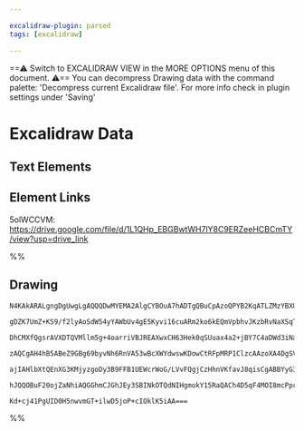 ```yaml
---

excalidraw-plugin: parsed
tags: [excalidraw]

---
```

==⚠  Switch to EXCALIDRAW VIEW in the MORE OPTIONS menu of this document. ⚠== You can decompress Drawing data with the command palette: 'Decompress current Excalidraw file'. For more info check in plugin settings under 'Saving'



# Excalidraw Data

## Text Elements
## Element Links
5olWCCVM: https://drive.google.com/file/d/1L1QHp_EBGBwtWH7lY8C9ERZeeHCBCmTY/view?usp=drive_link

%%
## Drawing
```compressed-json
N4KAkARALgngDgUwgLgAQQQDwMYEMA2AlgCYBOuA7hADTgQBuCpAzoQPYB2KqATLZMzYBXUtiRoIACyhQ4zZAHoFAc0JRJQgEYA6bGwC2CgF7N6hbEcK4OCtptbErHALRY8RMpWdx8Q1TdIEfARcZgRmBShcZQUebQAObQBmGjoghH0EDihmbgBtcDBQMBKIEm4IAFY2fAB1AGF6gDUAWVSSyFhECozNBGJiXE1g9tLMbmcAdgAGSe0eSv5SmAnJ

gDZK7UmZ+KS9/f2lyAoSdW54yYAWbUv4gE5Kyvi16cuARm2ko6kEQmVpbhvJKzbRvNaXSqTXYXSrTHh8QqQazKEZoabfZhQUhsADWCHqNTYpAqAGI3ghyeTRpBNLhsDjlNihBxiAT8ESKljrMw4LhAtlqRAAGaEfD4ADKsFR6EEHkFmOxeNqp0k3ARHQgCtxCElMGlmpq5W+TP+HHCuTQb2+bF52DUK0t03RiIgjOEcAAksQLag8gBdb5C8iZL3c

DhCMXfQgsrAVXDTQVMllm5g+4oarriVBJREAXwxCH63Hek0qSUuax4a2+jBY7C4aDWd3iNaYrE4ADlOGJATw7pM7tNwS2XYRmAARdJQItoIUEMLfTTCFkAUWCmWyPv93yEcEG0+IgKuTohYLW8Vm3yIHBxFWksnkSjIhEY2mUbDYKIQugMChFwQUYgFDeAAZN4AEUAAk4AAfRXAAhABxeCKCgWpIMmfAAE14nqO4VwAJQALULSD6ng+p9AAFSwhQ

zAQCgAH4hB5ABeZ9GBg69byvNh6RnVA53wBcXWYdwswKDowCtRFpMRP1ClzcAAzoXA4DgSVcGnbh02gSQMizCAiH+KBRgYQgGPgukGSTVlCWJCQSSFZyXLM7ARH5KAPWnfRJUVfF7NJSkKSQJYIHc0hPO8jIrPpN1mTs9kHPQLkOB5PkslMsKIqinyADFRQlKVDNlI1CnCjzMui3ysW1ZViDONB1UgHKqp8vztV1fVSsPbLKuyaqCOEU1zUBPrIr

ajIAHlbXtQEnXG3KMjyzgoDy3B9FFB1UEWcrWoG/LVvFQgjCzHhnVKfavJ8qisCgABBYyG3QYIhSyvb+uujJNNIB7IrYCh9NwQ80HDSMPomg6MhXFl7v+wGQhB9A+WxKhFsm/Q4dRqj4EM2yzLE7ExQADXOSFQUmPZpmBN54irN4ZNKQmamw7g7kHZJ3kqD5Bx4Onq3KowP30HSXXoAghCzaYtiHS5qcU9Gof0IaEpTH0IHxsLGRIY7TrVC7IG14

hJQQOBuF20ojZaNhiAQGGhmCJGhJEy3SBINkOTQdNIHgmokY15RaQACh4D5qF4MOI8mcPpcqABKQUCIQZQIz5CpSED3AQ+BcOeBz3h89jhOFYhzyOrxGaoHrH0wfwMKgw2hAk5jN2OGUUWNSyB2BKxSXvmwIgzbQXuEG+DhG+4EfrSEKBryzEeS9KOwACsEGwHJxXHuBrdt+3hgE53R/Kukq8YKiP3wDvSkzCowmCdf60FdzMQMHHulBiM65ddl+

Kd+cj41PgUID0H5nwvmGT+ilwD5joP+cIOklK5iAA===
```
%%